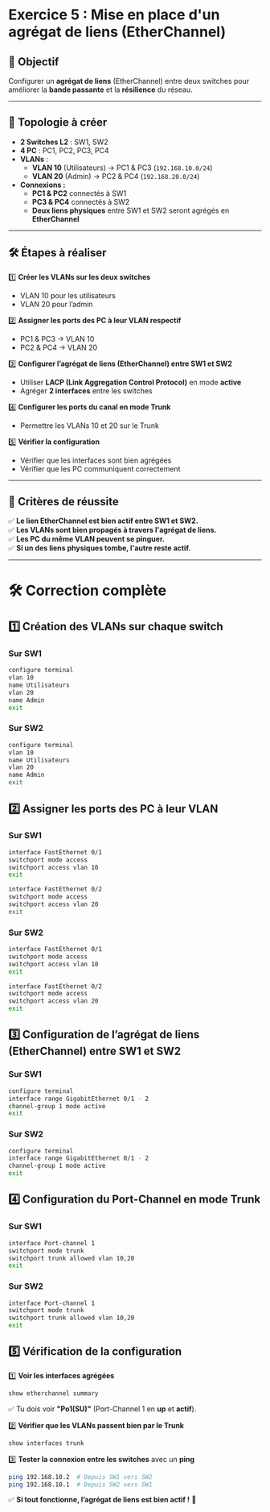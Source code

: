 # **Exercice 5 : Mise en place d'un agrégat de liens (EtherChannel)**

## **🎯 Objectif**
Configurer un **agrégat de liens** (EtherChannel) entre deux switches pour améliorer la **bande passante** et la **résilience** du réseau.

---

## **📌 Topologie à créer**
- **2 Switches L2** : SW1, SW2
- **4 PC** : PC1, PC2, PC3, PC4
- **VLANs** :
  - **VLAN 10** (Utilisateurs) → PC1 & PC3 (`192.168.10.0/24`)
  - **VLAN 20** (Admin) → PC2 & PC4 (`192.168.20.0/24`)
- **Connexions :**
  - **PC1 & PC2** connectés à SW1
  - **PC3 & PC4** connectés à SW2
  - **Deux liens physiques** entre SW1 et SW2 seront agrégés en **EtherChannel**

---

## **🛠️ Étapes à réaliser**

1️⃣ **Créer les VLANs sur les deux switches**  
   - VLAN 10 pour les utilisateurs  
   - VLAN 20 pour l’admin  

2️⃣ **Assigner les ports des PC à leur VLAN respectif**  
   - PC1 & PC3 → VLAN 10  
   - PC2 & PC4 → VLAN 20  

3️⃣ **Configurer l’agrégat de liens (EtherChannel) entre SW1 et SW2**  
   - Utiliser **LACP (Link Aggregation Control Protocol)** en mode **active**  
   - Agréger **2 interfaces** entre les switches  

4️⃣ **Configurer les ports du canal en mode Trunk**  
   - Permettre les VLANs 10 et 20 sur le Trunk  

5️⃣ **Vérifier la configuration**  
   - Vérifier que les interfaces sont bien agrégées  
   - Vérifier que les PC communiquent correctement  

---

## **📌 Critères de réussite**
✅ **Le lien EtherChannel est bien actif entre SW1 et SW2.**  
✅ **Les VLANs sont bien propagés à travers l'agrégat de liens.**  
✅ **Les PC du même VLAN peuvent se pinguer.**  
✅ **Si un des liens physiques tombe, l'autre reste actif.**  

---

# **🛠️ Correction complète**

## **1️⃣ Création des VLANs sur chaque switch**

### **Sur SW1**
```bash
configure terminal
vlan 10
name Utilisateurs
vlan 20
name Admin
exit
```

### **Sur SW2**
```bash
configure terminal
vlan 10
name Utilisateurs
vlan 20
name Admin
exit
```

## **2️⃣ Assigner les ports des PC à leur VLAN**

### **Sur SW1**
```bash
interface FastEthernet 0/1
switchport mode access
switchport access vlan 10
exit

interface FastEthernet 0/2
switchport mode access
switchport access vlan 20
exit
```

### **Sur SW2**
```bash
interface FastEthernet 0/1
switchport mode access
switchport access vlan 10
exit

interface FastEthernet 0/2
switchport mode access
switchport access vlan 20
exit
```

## **3️⃣ Configuration de l’agrégat de liens (EtherChannel) entre SW1 et SW2**

### **Sur SW1**
```bash
configure terminal
interface range GigabitEthernet 0/1 - 2
channel-group 1 mode active
exit
```

### **Sur SW2**
```bash
configure terminal
interface range GigabitEthernet 0/1 - 2
channel-group 1 mode active
exit
```

## **4️⃣ Configuration du Port-Channel en mode Trunk**

### **Sur SW1**
```bash
interface Port-channel 1
switchport mode trunk
switchport trunk allowed vlan 10,20
exit
```

### **Sur SW2**
```bash
interface Port-channel 1
switchport mode trunk
switchport trunk allowed vlan 10,20
exit
```

## **5️⃣ Vérification de la configuration**

1️⃣ **Voir les interfaces agrégées**
```bash
show etherchannel summary
```
✅ Tu dois voir **"Po1(SU)"** (Port-Channel 1 en **up** et **actif**).

2️⃣ **Vérifier que les VLANs passent bien par le Trunk**
```bash
show interfaces trunk
```

3️⃣ **Tester la connexion entre les switches** avec un **ping**
```bash
ping 192.168.10.2  # Depuis SW1 vers SW2
ping 192.168.10.1  # Depuis SW2 vers SW1
```
✅ **Si tout fonctionne, l’agrégat de liens est bien actif !** 🚀

